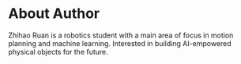 # About Author


Zhihao Ruan is a robotics student with a main area of focus in motion planning and machine learning. Interested in building AI-empowered physical objects for the future.

